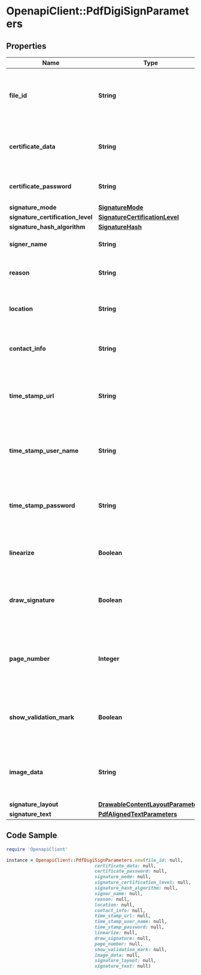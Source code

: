 # OpenapiClient::PdfDigiSignParameters

## Properties

Name | Type | Description | Notes
------------ | ------------- | ------------- | -------------
**file_id** | **String** | The identifier of the previously uploaded file to be processed. | 
**certificate_data** | **String** | Specifies the data of the digital PKCS#12 certificate file. | 
**certificate_password** | **String** | Specifies the certificate password. | 
**signature_mode** | [**SignatureMode**](SignatureMode.md) |  | [optional] 
**signature_certification_level** | [**SignatureCertificationLevel**](SignatureCertificationLevel.md) |  | [optional] 
**signature_hash_algorithm** | [**SignatureHash**](SignatureHash.md) |  | [optional] 
**signer_name** | **String** | Specifies the name of the signer. | [optional] [default to &#39;PassportPDF&#39;]
**reason** | **String** | Specifies the reason of the signature. | [optional] [default to &#39;&#39;]
**location** | **String** | Specifies the location where the signature is applied. | [optional] [default to &#39;&#39;]
**contact_info** | **String** | Specifies contact information about the signer. | [optional] [default to &#39;&#39;]
**time_stamp_url** | **String** | Specifies the URL of the server responsible of providing a time stamp. | [optional] [default to &#39;&#39;]
**time_stamp_user_name** | **String** | Specifies the optional user name associated with the time stamp server. | [optional] [default to &#39;&#39;]
**time_stamp_password** | **String** | Specifies the optional password associated with the time stamp server. | [optional] [default to &#39;&#39;]
**linearize** | **Boolean** | Specifies whether the signed PDF shall be linearized. | [optional] [default to false]
**draw_signature** | **Boolean** | Specifies whether the signature shall be drawn on the document. | [optional] [default to false]
**page_number** | **Integer** | Specifies the number of the page on which the signature shall be drawn. | [optional] [default to 1]
**show_validation_mark** | **Boolean** | Specifies whether a validation mark shall be drawn with the signature. | [optional] [default to false]
**image_data** | **String** | Specifies the data of the image to be drawn at the signature location. | [optional] 
**signature_layout** | [**DrawableContentLayoutParameters**](DrawableContentLayoutParameters.md) |  | [optional] 
**signature_text** | [**PdfAlignedTextParameters**](PdfAlignedTextParameters.md) |  | [optional] 

## Code Sample

```ruby
require 'OpenapiClient'

instance = OpenapiClient::PdfDigiSignParameters.new(file_id: null,
                                 certificate_data: null,
                                 certificate_password: null,
                                 signature_mode: null,
                                 signature_certification_level: null,
                                 signature_hash_algorithm: null,
                                 signer_name: null,
                                 reason: null,
                                 location: null,
                                 contact_info: null,
                                 time_stamp_url: null,
                                 time_stamp_user_name: null,
                                 time_stamp_password: null,
                                 linearize: null,
                                 draw_signature: null,
                                 page_number: null,
                                 show_validation_mark: null,
                                 image_data: null,
                                 signature_layout: null,
                                 signature_text: null)
```


